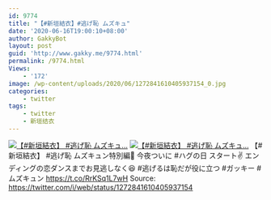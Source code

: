 ```yaml
---
id: 9774
title: "【#新垣結衣】#逃げ恥 ムズキュ"
date: '2020-06-16T19:00:10+08:00'
author: GakkyBot
layout: post
guid: 'http://www.gakky.me/9774.html'
permalink: /9774.html
Views:
    - '172'
image: /wp-content/uploads/2020/06/1272841610405937154_0.jpg
categories:
    - twitter
tags:
    - twitter
    - 新垣结衣
---
```


[![【#新垣結衣】
#逃げ恥 ムズキュ...](http://www.yui-aragaki.org/wp-content/uploads/2020/06/1272841610405937154_0.jpg)](http://www.yui-aragaki.org/wp-content/uploads/2020/06/1272841610405937154_0.jpg)
[![【#新垣結衣】
#逃げ恥 ムズキュ...](http://www.yui-aragaki.org/wp-content/uploads/2020/06/1272841610405937154_1.jpg)](http://www.yui-aragaki.org/wp-content/uploads/2020/06/1272841610405937154_1.jpg)
【#新垣結衣】
\#逃げ恥 ムズキュン特別編💓
今夜ついに #ハグの日 スタート✌️
エンディングの恋ダンスまでお見逃しなく😆
\#逃げるは恥だが役に立つ #ガッキー #ムズキュン https://t.co/RrKSq1L7wH
Source: <https://twitter.com/i/web/status/1272841610405937154>
